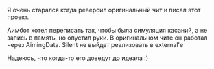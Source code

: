 Я очень старался когда реверсил оригинальный чит и писал этот проект.

Аимбот хотел переписать так, чтобы была симуляция касаний, а не запись в память, но опустил руки.
В оригинальном чите он работал через AimingData. Silent не выйдет реализовать в external'e

Надеюсь, что когда-то его доведут до идеала :)
